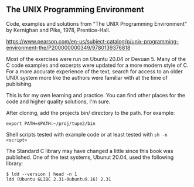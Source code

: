 ## The UNIX Programming Environment

Code, examples and solutions from "The UNIX Programming Environment" by Kernighan and Pike, 1978, Prentice-Hall.

https://www.pearson.com/en-us/subject-catalog/p/unix-programming-environment-the/P200000000349/9780139376818

Most of the exercises were run on Ubuntu 20.04 or Devuan 5. Many of the C code examples and excerpts were updated for a more modern style of C. For a more accurate experience of the text, search for access to an older UNIX system more like the authors were familiar with at the time of publishing.


This is for my own learning and practice. You can find other places for the code and higher quality solutions, I'm sure.

After cloning, add the projects bin/ directory to the path. For example:
```
export PATH=$PATH:~/proj/tupe2/bin
```

Shell scripts tested with example code or at least tested with `sh -n <script>`

The Standard C library may have changed a little since this book was published. One of the test systems, Ubunut 20.04, used the following library:
```
$ ldd --version | head -n 1
ldd (Ubuntu GLIBC 2.31-0ubuntu9.16) 2.31
```
